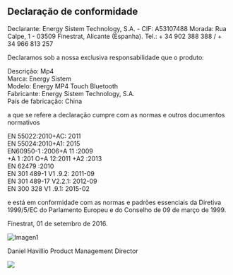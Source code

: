 ## Declaração de conformidade

Declarante: Energy Sistem Technology, S.A. - CIF: A53107488
Morada: Rua Calpe, 1 - 03509 Finestrat, Alicante (Espanha).
Tel.: + 34 902 388 388  / + 34 966 813 257

Declaramos sob a nossa exclusiva responsabilidade que o produto:

Descrição: Mp4 <br/>
Marca: Energy Sistem <br/>
Modelo: Energy MP4 Touch Bluetooth <br/>
Fabricante: Energy Sistem Technology, S.A. <br/>
País de fabricação:  China <br/>

a que se refere a declaração cumpre com as normas e outros documentos normativos

EN 55022:2010+AC: 2011<br/>
EN 55024:2010+A1: 2015<br/>
EN60950-1 :2006+A 11 :2009 <br/>
+A 1 :201 O+A 12:2011 +A2 :2013 <br/>
EN 62479 :2010 <br/>
EN 301 489-1 V1 .9.2: 2011-09 <br/>
EN 301 489-17 V2.2.1: 2012-09 <br/>
EN 300 328 V1 .9.1: 2015-02 <br/>

e está em conformidade com as normas e padrões essenciais da Diretiva 1999/5/EC do Parlamento Europeu e do Conselho de 09 de março de 1999.

Finestrat, 01 de setembro de 2016.

![Imagen1](http://static.energysistem.com/images/manuals/42178/574c726744d98.jpg)

Daniel Havillio
Product Management Director

![](http://static.energysistem.com/images/manuals/39052/54887c2a4f567.jpg)
